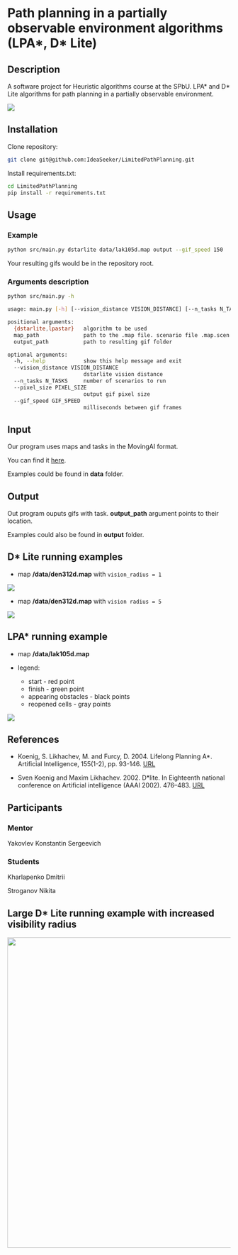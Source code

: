 # Path planning in a partially observable environment algorithms (LPA*, D* Lite)

## Description

A software project for Heuristic algorithms course at the SPbU.
LPA* and D* Lite algorithms for path planning in a partially observable environment. 

<img src="/output/dstarlite.gif"/>

## Installation

Clone repository:

```bash
git clone git@github.com:IdeaSeeker/LimitedPathPlanning.git
```

Install requirements.txt:

```bash
cd LimitedPathPlanning
pip install -r requirements.txt
```

## Usage

### Example

```bash
python src/main.py dstarlite data/lak105d.map output --gif_speed 150
```

Your resulting gifs would be in the repository root.

### Arguments description

```bash
python src/main.py -h

usage: main.py [-h] [--vision_distance VISION_DISTANCE] [--n_tasks N_TASKS] [--pixel_size PIXEL_SIZE] [--gif_speed GIF_SPEED] {dstarlite,lpastar} map_path output_path

positional arguments:
  {dstarlite,lpastar}   algorithm to be used
  map_path              path to the .map file. scenario file .map.scen should be nearby
  output_path           path to resulting gif folder

optional arguments:
  -h, --help            show this help message and exit
  --vision_distance VISION_DISTANCE
                        dstarlite vision distance
  --n_tasks N_TASKS     number of scenarios to run
  --pixel_size PIXEL_SIZE
                        output gif pixel size
  --gif_speed GIF_SPEED
                        milliseconds between gif frames
```

## Input

Our program uses maps and tasks in the MovingAI format.

You can find it [here](https://movingai.com/benchmarks/formats.html).

Examples could be found in **data** folder.

## Output

Out program ouputs gifs with task. **output_path** argument points to their location.

Examples could also be found in **output** folder.

## D* Lite running examples

 - map **/data/den312d.map** with `vision_radius = 1`
<img src="/output/d_star_lite_vision_1.gif"/>

- map **/data/den312d.map** with `vision radius = 5`
<img src="/output/d_star_lite_vision_5.gif"/>


## LPA* running example

- map **/data/lak105d.map**

- legend:
  - start - red point
  - finish - green point
  - appearing obstacles - black points
  - reopened cells - gray points

<img src="/output/lpastar.gif"/>

## References

+ Koenig, S. Likhachev, M. and Furcy, D. 2004. Lifelong Planning A*. Artificial Intelligence, 155(1-2), pp. 93-146. [URL](https://www.cs.cmu.edu/~maxim/files/aij04.pdf)

+ Sven Koenig and Maxim Likhachev. 2002. D*lite. In Eighteenth national conference on Artificial intelligence (AAAI 2002). 476–483. [URL](http://idm-lab.org/bib/abstracts/papers/aaai02b.pdf)

## Participants

### Mentor

Yakovlev Konstantin Sergeevich

### Students

Kharlapenko Dmitrii

Stroganov Nikita

## Large D* Lite running example with increased visibility radius

<img src="/output/paris_vision_10.gif" width="700"/>
